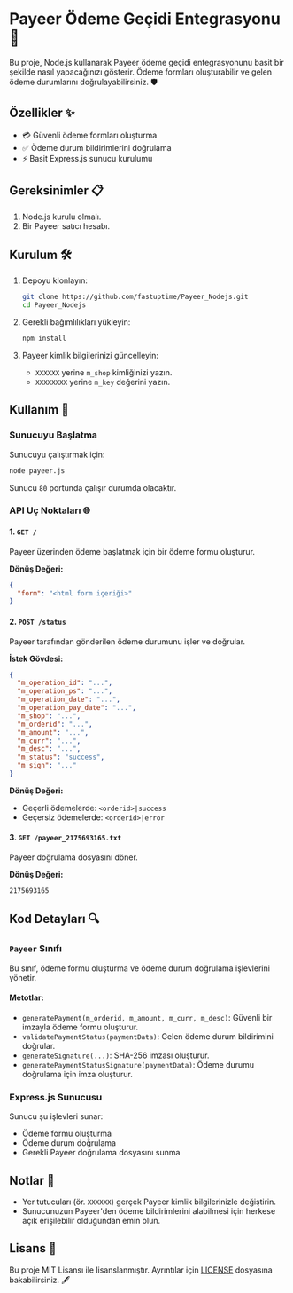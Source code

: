 # Payeer Ödeme Geçidi Entegrasyonu 🚀

Bu proje, Node.js kullanarak Payeer ödeme geçidi entegrasyonunu basit bir şekilde nasıl yapacağınızı gösterir. Ödeme formları oluşturabilir ve gelen ödeme durumlarını doğrulayabilirsiniz. 🛡️

## Özellikler ✨

- 💳 Güvenli ödeme formları oluşturma
- ✅ Ödeme durum bildirimlerini doğrulama
- ⚡ Basit Express.js sunucu kurulumu

## Gereksinimler 📋

1. Node.js kurulu olmalı.
2. Bir Payeer satıcı hesabı.

## Kurulum 🛠️

1. Depoyu klonlayın:
   ```bash
   git clone https://github.com/fastuptime/Payeer_Nodejs.git
   cd Payeer_Nodejs
   ```

2. Gerekli bağımlılıkları yükleyin:
   ```bash
   npm install
   ```

3. Payeer kimlik bilgilerinizi güncelleyin:
   - `XXXXXX` yerine `m_shop` kimliğinizi yazın.
   - `XXXXXXXX` yerine `m_key` değerini yazın.

## Kullanım 🚀

### Sunucuyu Başlatma

Sunucuyu çalıştırmak için:
```bash
node payeer.js
```
Sunucu `80` portunda çalışır durumda olacaktır.

### API Uç Noktaları 🌐

#### 1. `GET /`
Payeer üzerinden ödeme başlatmak için bir ödeme formu oluşturur.

**Dönüş Değeri:**
```json
{
  "form": "<html form içeriği>"
}
```

#### 2. `POST /status`
Payeer tarafından gönderilen ödeme durumunu işler ve doğrular.

**İstek Gövdesi:**
```json
{
  "m_operation_id": "...",
  "m_operation_ps": "...",
  "m_operation_date": "...",
  "m_operation_pay_date": "...",
  "m_shop": "...",
  "m_orderid": "...",
  "m_amount": "...",
  "m_curr": "...",
  "m_desc": "...",
  "m_status": "success",
  "m_sign": "..."
}
```

**Dönüş Değeri:**
- Geçerli ödemelerde: `<orderid>|success`
- Geçersiz ödemelerde: `<orderid>|error`

#### 3. `GET /payeer_2175693165.txt`
Payeer doğrulama dosyasını döner.

**Dönüş Değeri:**
```
2175693165
```

## Kod Detayları 🔍

### `Payeer` Sınıfı

Bu sınıf, ödeme formu oluşturma ve ödeme durum doğrulama işlevlerini yönetir.

#### Metotlar:
- `generatePayment(m_orderid, m_amount, m_curr, m_desc)`: Güvenli bir imzayla ödeme formu oluşturur.
- `validatePaymentStatus(paymentData)`: Gelen ödeme durum bildirimini doğrular.
- `generateSignature(...)`: SHA-256 imzası oluşturur.
- `generatePaymentStatusSignature(paymentData)`: Ödeme durumu doğrulama için imza oluşturur.

### Express.js Sunucusu

Sunucu şu işlevleri sunar:
- Ödeme formu oluşturma
- Ödeme durum doğrulama
- Gerekli Payeer doğrulama dosyasını sunma

## Notlar 📝

- Yer tutucuları (ör. `XXXXXX`) gerçek Payeer kimlik bilgilerinizle değiştirin.
- Sunucunuzun Payeer'den ödeme bildirimlerini alabilmesi için herkese açık erişilebilir olduğundan emin olun.

## Lisans 📄

Bu proje MIT Lisansı ile lisanslanmıştır. Ayrıntılar için [LICENSE](LICENSE) dosyasına bakabilirsiniz. 🖋️
